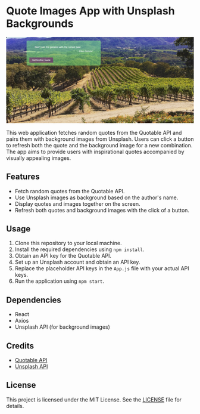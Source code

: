 # Quote Images App with Unsplash Backgrounds

![App Screenshot](screenshot.png)

This web application fetches random quotes from the Quotable API and pairs them with background images from Unsplash. Users can click a button to refresh both the quote and the background image for a new combination. The app aims to provide users with inspirational quotes accompanied by visually appealing images.

## Features

- Fetch random quotes from the Quotable API.
- Use Unsplash images as background based on the author's name.
- Display quotes and images together on the screen.
- Refresh both quotes and background images with the click of a button.

## Usage

1. Clone this repository to your local machine.
2. Install the required dependencies using `npm install`.
3. Obtain an API key for the Quotable API.
4. Set up an Unsplash account and obtain an API key.
5. Replace the placeholder API keys in the `App.js` file with your actual API keys.
6. Run the application using `npm start`.

## Dependencies

- React
- Axios
- Unsplash API (for background images)

## Credits

- [Quotable API](https://api.quotable.io/)
- [Unsplash API](https://unsplash.com/developers)

## License

This project is licensed under the MIT License. See the [LICENSE](LICENSE) file for details.
